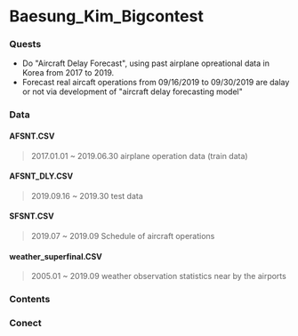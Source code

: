 # Baesung_Kim_Bigcontest

### Quests
- Do "Aircraft Delay Forecast", using past airplane opreational data in Korea from 2017 to 2019.
- Forecast real aircaft operations from 09/16/2019 to 09/30/2019 are dalay or not via development of "aircraft delay forecasting model" 

### Data

#### AFSNT.CSV
> 2017.01.01 ~ 2019.06.30 airplane operation data (train data)

#### AFSNT_DLY.CSV
> 2019.09.16 ~ 2019.30 test data

#### SFSNT.CSV
> 2019.07 ~ 2019.09 Schedule of aircraft operations

#### weather_superfinal.CSV
> 2005.01 ~ 2019.09 weather observation statistics near by the airports 

### Contents

### Conect
